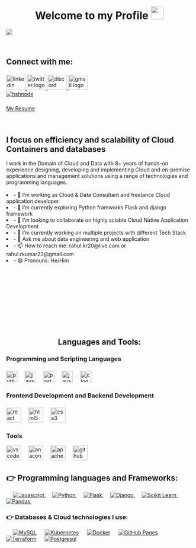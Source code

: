 
<h1 align="center"><b>Welcome to my Profile </b><img src="https://media.giphy.com/media/hvRJCLFzcasrR4ia7z/giphy.gif" width="35"></h1>
<p text-align="center">
<a href="https://github.com/DenverCoder1/readme-typing-svg"><img src="https://readme-typing-svg.herokuapp.com?font=Time+New+Roman&color=cyan&size=32&center=true&vCenter=true&width=600&height=100&lines=Welcome+to+my+github+page..&hearts;++;++Cloud+n+Data+Consultant,;WebApp+Developer,;AI+Engineer,;LLM+Researcher,;Love+to+Explore..&hearts"></a>
</p>
<br>
<h2 align="left">Connect with me:</h2>

###

<div align="left">
  <a href="https://www.linkedin.com/in/yash-m-31033121b/" target="_blank">
    <img src="https://raw.githubusercontent.com/maurodesouza/profile-readme-generator/master/src/assets/icons/social/linkedin/default.svg" width="52" height="40" alt="linkedin logo"  />
  </a>
  <a href="https://twitter.com/YashMenaria_" target="_blank">
    <img src="https://raw.githubusercontent.com/maurodesouza/profile-readme-generator/master/src/assets/icons/social/twitter/default.svg" width="52" height="40" alt="twitter logo"  />
  </a>
  <a href="https://discord.com/mr_123" target="_blank">
    <img src="https://raw.githubusercontent.com/maurodesouza/profile-readme-generator/master/src/assets/icons/social/discord/default.svg" width="52" height="40" alt="discord logo"  />
  </a>
  <a href="rahul.rkumar@gmail.com" target="_blank">
    <img src="https://raw.githubusercontent.com/maurodesouza/profile-readme-generator/master/src/assets/icons/social/gmail/default.svg" width="52" height="40" alt="gmail logo"  />
  </a>
</div>

<a href="https://linkedin.com/in/rahul-vats1" target="_blank">
<a href="https://rvats20.hashnode.dev" target="_blank">
<img src=https://img.shields.io/badge/hashnode-%2300acee.svg?color=2962FF&style=for-the-badge&logo=hashnode&logoColor=white alt=hshnode style="margin-bottom: 5px;" />
</a>
<br />
<br />
<a href="https://drive.google.com/file/d/14dp0FUWG9xykgag66wU1T2rmeoj6p4dl/view?usp=sharing" button class="btn"><i class="fa fa-download"></i> My Resume </a>
<br />
<br />
<br />
<h2> I focus on efficiency and scalability of Cloud Containers and databases</h2>
I work in the Domain of Cloud and Data with 8+ years of hands-on experience designing, developing and implementing Cloud and on-premise applications and management solutions using a range of technologies and programming languages.
<br />
<br />






<li>- 🔭 I’m working as Cloud & Data Consultant and freelance Cloud application developer </li>
<li>- 🌱 I’m currently exploring Python framworks Flask and django framework </li>
<li>- 👯 I’m looking to collaborate on highly sclable Cloud Native Application Development</li>
<li>- 🤔 I’m currently working on multiple projects with different Tech Stack</li>
<li>- 💬 Ask me about data engineering and web application</li>
<li>- 📫 How to reach me: rahul.kr20@live.com or rahul.rkumar23@gmail.com</li>
<li>- 😄 Pronouns: He/Him</li>


<br />
<br />


<br />
<br />



<br />
<br />
<br />
<br />
<br />
<br />



<h2 align="center">Languages and Tools:</h2>

###

<h3 align="left">Programming and Scripting Languages</h3>

###

<div align="left">  
  <img src="https://cdn.jsdelivr.net/gh/devicons/devicon/icons/python/python-original.svg" height="30" alt="python logo"  />
  <img width="12" />
  <img src="https://cdn.jsdelivr.net/gh/devicons/devicon/icons/javascript/javascript-original.svg" height="30" alt="javascript logo"  />
  <img width="12" />
  <img src="https://cdn.jsdelivr.net/gh/devicons/devicon/icons/postgres/postgreSQL-original.svg" height="30" alt="postgreSQL logo"  />
  <img width="12" />
  <img src="https://cdn.jsdelivr.net/gh/devicons/devicon/icons/java/java-original.svg" height="30" alt="java logo"  />
  <img width="12" />
  <img src="https://cdn.jsdelivr.net/gh/devicons/devicon/icons/c/c-original.svg" height="30" alt="c logo"  />
</div>

###

<h3 align="left">Frontend Development and Backend Development</h3>

###

<div align="left">
  <img src="https://cdn.jsdelivr.net/gh/devicons/devicon/icons/react/react-original.svg" height="40" alt="react logo"  />
  <img width="12" />
  <img src="https://cdn.jsdelivr.net/gh/devicons/devicon/icons/html5/html5-original.svg" height="40" alt="html5 logo"  />
  <img width="12" />
  <img src="https://cdn.jsdelivr.net/gh/devicons/devicon/icons/css3/css3-original.svg" height="40" alt="css3 logo"  />
</div>

###

<h3 align="left">Tools</h3>

<div align="left">
  <img src="https://cdn.jsdelivr.net/gh/devicons/devicon/icons/vscode/vscode-original.svg" height="40" alt="vscode logo"  />
  <img width="12" />
  <img src="https://cdn.jsdelivr.net/gh/devicons/devicon/icons/anaconda/anaconda-original.svg" height="40" alt="anaconda logo"  />
  <img width="12" />
  <img src="https://cdn.jsdelivr.net/gh/devicons/devicon/icons/apache/apache-original.svg" height="40" alt="apache logo"  />
  <img width="12" />
  <img src="https://cdn.jsdelivr.net/gh/devicons/devicon/icons/github/github-original.svg" height="40" alt="github logo"  />
</div>

###
## 👉 Programming languages and Frameworks:
<p text-align="left"> 
  &emsp;
  <a href="https://js.dev/">
  <img alt="Javascript" src="https://img.shields.io/badge/Javascript-0175C2?style=for-the-badge&logo=javascript&logoColor=white"/>
  </a>
  &emsp;
  <a href="https://python.org/">
  <img alt="Python" src="https://img.shields.io/badge/Python-FFD43B?style=for-the-badge&logo=python&logoColor=darkgreen"/>
  </a>
  &emsp;
  <a href="https://flask.dev/" target="_blank"> 
  <img alt="Flask" src="https://img.shields.io/badge/Flask-02569B?style=for-the-badge&logo=flask&logoColor=white">
  </a>
  &emsp; 
  <a href="https://www.djangoproject.com/" target="_blank"> 
  <img alt="Django" src="https://img.shields.io/badge/Django-FF6F00?style=for-the-badge&logo=Dgango&logoColor=black">
  </a>   
  &emsp;
  <a href="https://scikit-learn.org/" target="_blank">
  <img alt="Scikit Learn" src="https://img.shields.io/badge/scikit_learn-F7931E?style=for-the-badge&logo=scikit-learn&logoColor=white">
  </a> 
    &emsp;
  <a href="https://pandas.pydata.org/" target="_blank"> 
  <img alt="Pandas" src="https://img.shields.io/badge/Pandas-D00000?style=for-the-badge&logo=Pandas&logoColor=white"/>
  </a>
  &emsp;
</p>

### 👉 Databases & Cloud technologies I use:
<p text-align="left">
  &emsp;
    <a href="https://www.mysql.com/"><img alt="MySQL" src="https://img.shields.io/badge/MySQL-00000F?style=for-the-badge&logo=mysql&logoColor=white"></a>
  &emsp;
    <a href="https://kubernetes.io/"><img alt="Kubernetes" src="https://img.shields.io/badge/Kubernetes-0000FF?style=for-the-badge&logo=kubernetes&logoColor=white"></a>
  &emsp;
    <a href="https://www.docker.com/"><img alt="Docker" src ="https://img.shields.io/badge/Docker-E5F2FC?style=for-the-badge&logo=docker&logoColor=blue"></a>
  &emsp;
    <a href="https://www.github.com"><img alt="GitHub Pages" src="https://img.shields.io/badge/GitHub-100000?style=for-the-badge&logo=github&logoColor=white"></a>
  &emsp;
    <a href="https://www.terraform.io/"><img alt="Terraform" src ="https://img.shields.io/badge/terraform-0175C2?style=for-the-badge&logo=firebase&logoColor=Purple"></a>
  &emsp;
    <a href="https://www.postgresql.org//"><img alt="Postgresql" src ="https://img.shields.io/badge/postgresql-E5F2FC?style=for-the-badge&logo=postgresql&logoColor=black"></a>
    
</p>



